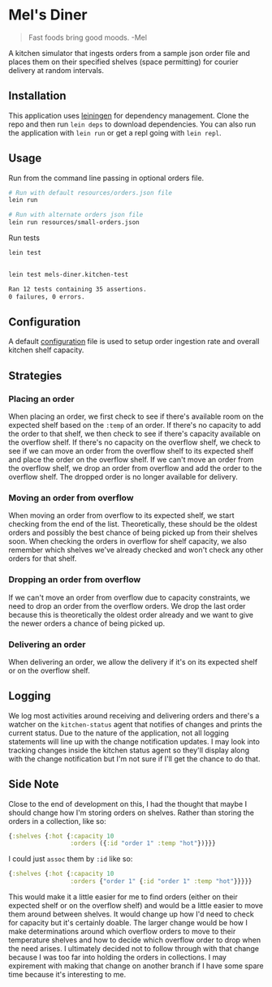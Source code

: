 # Mel's Diner

> Fast foods bring good moods. -Mel

A kitchen simulator that ingests orders from a sample json order file and
places them on their specified shelves (space permitting) for courier delivery
at random intervals.

## Installation

This application uses [leiningen](https://leiningen.org/) for dependency management.
Clone the repo and then run `lein deps` to download dependencies. You can also run
the application with `lein run` or get a repl going with `lein repl`.

## Usage

Run from the command line passing in optional orders file.

```sh
# Run with default resources/orders.json file
lein run

# Run with alternate orders json file
lein run resources/small-orders.json
```

Run tests
```sh
lein test


lein test mels-diner.kitchen-test

Ran 12 tests containing 35 assertions.
0 failures, 0 errors.
```

## Configuration

A default [configuration](resources/config.edn) file is used to setup order ingestion
rate and overall kitchen shelf capacity.

## Strategies

### Placing an order

When placing an order, we first check to see if there's available room on the expected shelf based on the `:temp` of an order. If there's no capacity to add the order to that shelf, we then check to see if there's capacity available on the overflow shelf. If there's no capacity on the overflow shelf, we check to see if we can move an order from the overflow shelf to its expected shelf and place the order on the overflow shelf. If we can't move an order from the overflow shelf, we drop an order from overflow and add the order to the overflow shelf. The dropped order is no longer available for delivery.

### Moving an order from overflow

When moving an order from overflow to its expected shelf, we start checking from the end of the list. Theoretically, these should be the oldest orders and possibly the best chance of being picked up from their shelves soon. When checking the orders in overflow for shelf capacity, we also remember which shelves we've already checked and won't check any other orders for that shelf.

### Dropping an order from overflow

If we can't move an order from overflow due to capacity constraints, we need to drop an order from the overflow orders. We drop the last order because this is theoretically the oldest order already and we want to give the newer orders a chance of being picked up.

### Delivering an order

When delivering an order, we allow the delivery if it's on its expected shelf or on the overflow shelf.

## Logging

We log most activities around receiving and delivering orders and there's a watcher on the `kitchen-status` agent that notifies of changes and prints the current status. Due to the nature of the application, not all logging statements will line up with the change notification updates. I may look into tracking changes inside the kitchen status agent so they'll display along with the change notification but I'm not sure if I'll get the chance to do that.

## Side Note

Close to the end of development on this, I had the thought that maybe I should change how I'm storing orders on shelves. Rather than storing the orders in a collection, like so:

```clojure
{:shelves {:hot {:capacity 10
                 :orders ({:id "order 1" :temp "hot"})}}}
```

I could just `assoc` them by `:id` like so:

```clojure
{:shelves {:hot {:capacity 10
                 :orders {"order 1" {:id "order 1" :temp "hot"}}}}}
```

This would make it a little easier for me to find orders (either on their expected shelf or on the overflow shelf) and would be a little easier to move them around between shelves. It would change up how I'd need to check for capacity but it's certainly doable. The larger change would be how I make determinations around which overflow orders to move to their temperature shelves and how to decide which overflow order to drop when the need arises. I ultimately decided not to follow through with that change because I was too far into holding the orders in collections. I may expirement with making that change on another branch if I have some spare time because it's interesting to me.